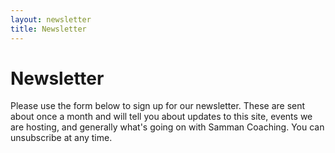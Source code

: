 ```yaml
---
layout: newsletter
title: Newsletter
---
```


# Newsletter

Please use the form below to sign up for our newsletter. These are sent about once a month and will tell you about updates to this site, events we are hosting, and generally what's going on with Samman Coaching. You can unsubscribe at any time.
